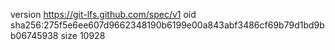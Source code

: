 version https://git-lfs.github.com/spec/v1
oid sha256:275f5e6ee607d9662348190b6199e00a843abf3486cf69b79d1bd9bb06745938
size 10928
